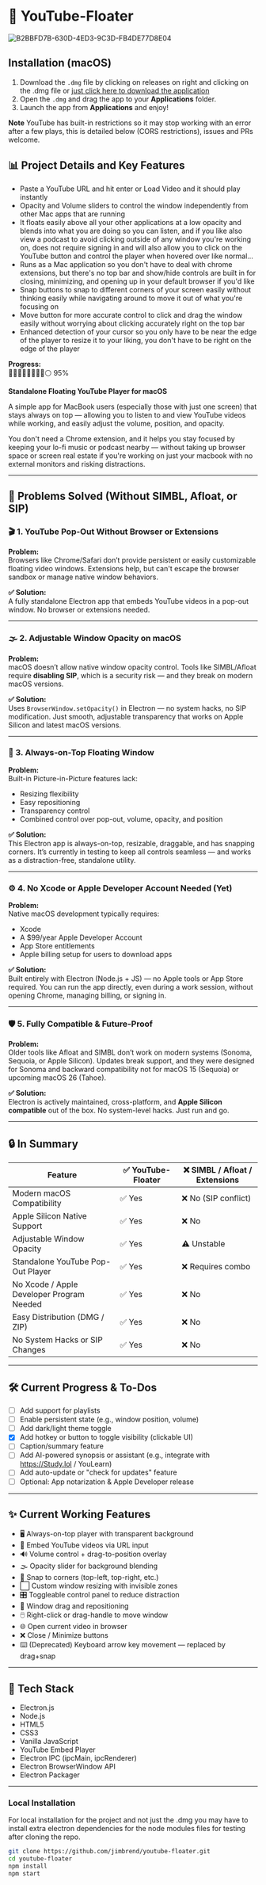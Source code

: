 # 🎥 YouTube-Floater
![B2BBFD7B-630D-4ED3-9C3D-FB4DE77D8E04](https://github.com/user-attachments/assets/84109b4d-f2b5-4bbc-b1cf-fa6a45b0a21b)


## Installation (macOS)
1. Download the `.dmg` file by clicking on releases on right and clicking on the .dmg file or [just click here to download the application](https://github.com/jimbrend/YouTube-Floater/releases/download/v0.5.0/YouTube.Floater-0.5.0-arm64.dmg) 
2. Open the `.dmg` and drag the app to your **Applications** folder.
3. Launch the app from **Applications** and enjoy!


**Note** YouTube has built-in restrictions so it may stop working with an error after a few plays, this is detailed below (CORS restrictions), issues and PRs welcome.

## 📊 Project Details and Key Features
- Paste a YouTube URL and hit enter or Load Video and it should play instantly
- Opacity and Volume sliders to control the window independently from other Mac apps that are running
- It floats easily above all your other applications at a low opacity and blends into what you are doing so you can listen, and if you like also view a podcast to avoid clicking outside of any window you're working on, does not require signing in and will also allow you to click on the YouTube button and control the player when hovered over like normal...
- Runs as a Mac application so you don't have to deal with chrome extensions, but there's no top bar and show/hide controls are built in for closing, minimizing, and opening up in your default browser if you'd like 
- Snap buttons to snap to different corners of your screen easily without thinking easily while navigating around to move it out of what you're focusing on
- Move button for more accurate control to click and drag the window easily without worrying about clicking accurately right on the top bar 
- Enhanced detection of your cursor so you only have to be near the edge of the player to resize it to your liking, you don't have to be right on the edge of the player 


**Progress:**  
🔵🔵🔵🔵🔵🔵🔵🔵⚪ 95%



**Standalone Floating YouTube Player for macOS**

A simple app for MacBook users (especially those with just one screen) that stays always on top — allowing you to listen to and view YouTube videos while working,
and easily adjust the volume, position, and opacity.

You don't need a Chrome extension, and it helps you stay focused by keeping your lo-fi music or podcast nearby — without taking up browser space or screen real estate if you're working on just your macbook with no external monitors and risking distractions.

---

## 🧩 Problems Solved (Without SIMBL, Afloat, or SIP)

### 🎬 1. YouTube Pop-Out Without Browser or Extensions

**Problem:**  
Browsers like Chrome/Safari don’t provide persistent or easily customizable floating video windows. Extensions help, but can't escape the browser sandbox or manage native window behaviors.

**✅ Solution:**  
A fully standalone Electron app that embeds YouTube videos in a pop-out window. No browser or extensions needed.

---

### 🌫️ 2. Adjustable Window Opacity on macOS

**Problem:**  
macOS doesn’t allow native window opacity control. Tools like SIMBL/Afloat require **disabling SIP**, which is a security risk — and they break on modern macOS versions.

**✅ Solution:**  
Uses `BrowserWindow.setOpacity()` in Electron — no system hacks, no SIP modification. Just smooth, adjustable transparency that works on Apple Silicon and latest macOS versions.

---

### 📌 3. Always-on-Top Floating Window

**Problem:**  
Built-in Picture-in-Picture features lack:

- Resizing flexibility  
- Easy repositioning  
- Transparency control  
- Combined control over pop-out, volume, opacity, and position

**✅ Solution:**  
This Electron app is always-on-top, resizable, draggable, and has snapping corners. It’s currently in testing to keep all controls seamless — and works as a distraction-free, standalone utility.

---

### ⚙️ 4. No Xcode or Apple Developer Account Needed (Yet)

**Problem:**  
Native macOS development typically requires:

- Xcode  
- A $99/year Apple Developer Account  
- App Store entitlements  
- Apple billing setup for users to download apps

**✅ Solution:**  
Built entirely with Electron (Node.js + JS) — no Apple tools or App Store required. You can run the app directly, even during a work session, without opening Chrome, managing billing, or signing in.

---

### 🛡️ 5. Fully Compatible & Future-Proof

**Problem:**  
Older tools like Afloat and SIMBL don’t work on modern systems (Sonoma, Sequoia, or Apple Silicon). Updates break support, and they were designed for Sonoma and backward compatibility not for macOS 15 (Sequoia) or upcoming macOS 26 (Tahoe).

**✅ Solution:**  
Electron is actively maintained, cross-platform, and **Apple Silicon compatible** out of the box. No system-level hacks. Just run and go.

---

## 🔒 In Summary

| Feature                                     | ✅ YouTube-Floater | ❌ SIMBL / Afloat / Extensions |
|---------------------------------------------|--------------------|-------------------------------|
| Modern macOS Compatibility                  | ✅ Yes             | ❌ No (SIP conflict)           |
| Apple Silicon Native Support                | ✅ Yes             | ❌ No                          |
| Adjustable Window Opacity                   | ✅ Yes             | ⚠️ Unstable                   |
| Standalone YouTube Pop-Out Player           | ✅ Yes             | ❌ Requires combo             |
| No Xcode / Apple Developer Program Needed   | ✅ Yes             | ❌ No                          |
| Easy Distribution (DMG / ZIP)               | ✅ Yes             | ❌ No                          |
| No System Hacks or SIP Changes              | ✅ Yes             | ❌ No                          |

---

## 🛠️ Current Progress & To-Dos

- [ ] Add support for playlists  
- [ ] Enable persistent state (e.g., window position, volume)  
- [ ] Add dark/light theme toggle  
- [x] Add hotkey or button to toggle visibility (clickable UI)  
- [ ] Caption/summary feature 
- [ ] Add AI-powered synopsis or assistant (e.g., integrate with https://Study.lol / YouLearn)  
- [ ] Add auto-update or "check for updates" feature  
- [ ] Optional: App notarization & Apple Developer release  

---

## ✨ Current Working Features

- 🖥️ Always-on-top player with transparent background  
- 🔗 Embed YouTube videos via URL input  
- 🔊 Volume control + drag-to-position overlay  
- 🌫️ Opacity slider for background blending  
- 🧲 Snap to corners (top-left, top-right, etc.)  
- ⬜ Custom window resizing with invisible zones  
- 🎛️ Toggleable control panel to reduce distraction  
- 🧭 Window drag and repositioning  
- 🖱️ Right-click or drag-handle to move window  
- 🌐 Open current video in browser  
- ❌ Close / Minimize buttons  
- ⌨️ (Deprecated) Keyboard arrow key movement — replaced by drag+snap  

---

## 🧰 Tech Stack


- Electron.js
- Node.js
- HTML5
- CSS3
- Vanilla JavaScript
- YouTube Embed Player
- Electron IPC (ipcMain, ipcRenderer)
- Electron BrowserWindow API
- Electron Packager


---



### Local Installation 
For local installation for the project and not just the .dmg you may have to install extra electron dependencies for the node modules files for testing after cloning the repo.

```bash
git clone https://github.com/jimbrend/youtube-floater.git
cd youtube-floater
npm install
npm start



